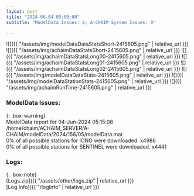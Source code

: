 ```yaml
---
layout: post
title: "2024-06-04 05:00:00"
subtitle: "ModelData Issues: 2; A-CHAIM System Issues: 0"

---
```


![]({{ "/assets/img/modelDataDataStatsShort-2415605.png" | relative_url }})
![]({{ "/assets/img/achaimDataStatsShort-2415605.png" | relative_url }})
![]({{ "/assets/img/achaimDataStatsLong00-2415605.png" | relative_url }})
![]({{ "/assets/img/achaimDataStatsLong01-2415605.png" | relative_url }})
![]({{ "/assets/img/achaimDataStatsLong02-2415605.png" | relative_url }})
![]({{ "/assets/img/modelDataDataStats-2415605.png" | relative_url }})
![]({{ "/assets/img/modelDataStationStats-2415605.png" | relative_url }})
![]({{ "/assets/img/achaimRunTime-2415605.png" | relative_url }})


### ModelData Issues:  
  
{: .box-warning}  
 ModelData report for 04-Jun-2024 05:15:08   
 /home/chaim/ACHAIM_SERVER/A-CHAIM/modelData/2024/156/05/modelData.mat   
 0% of all possible stations for IONO were downloaded. x4986   
 0% of all possible stations for SENTINEL were downloaded. x4441   
  


### Logs:  
  
{: .box-note}  
[Logs.zip]({{ "/assets/other/logs.zip" | relative_url }})  
[Log Info]({{ "/logInfo" | relative_url }})  
